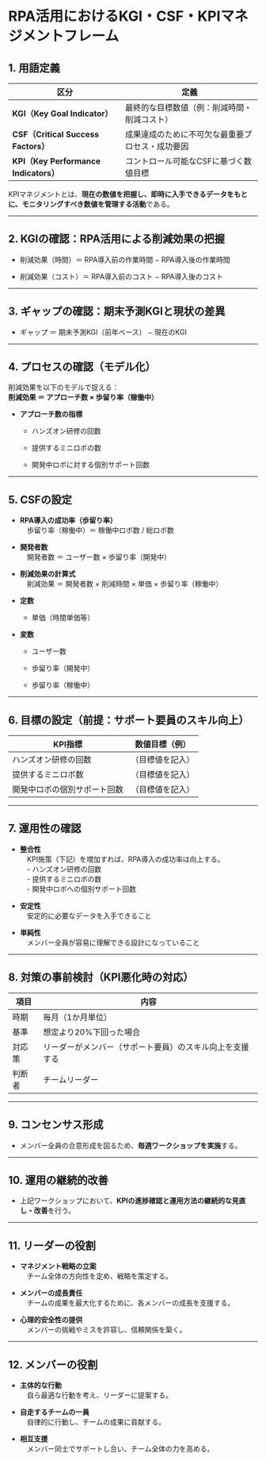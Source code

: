 # RPA活用におけるKGI・CSF・KPIマネジメントフレーム

## 1. 用語定義

|区分|定義|
|---|---|
|**KGI（Key Goal Indicator）**|最終的な目標数値（例：削減時間・削減コスト）|
|**CSF（Critical Success Factors）**|成果達成のために不可欠な最重要プロセス・成功要因|
|**KPI（Key Performance Indicators）**|コントロール可能なCSFに基づく数値目標|

KPIマネジメントとは、**現在の数値を把握し、即時に入手できるデータをもとに、モニタリングすべき数値を管理する活動**である。

---

## 2. KGIの確認：RPA活用による削減効果の把握

- 削減効果（時間）＝ RPA導入前の作業時間 − RPA導入後の作業時間
    
- 削減効果（コスト）＝ RPA導入前のコスト − RPA導入後のコスト
    

---

## 3. ギャップの確認：期末予測KGIと現状の差異

- ギャップ ＝ 期末予測KGI（前年ベース） − 現在のKGI
    

---

## 4. プロセスの確認（モデル化）

削減効果を以下のモデルで捉える：  
**削減効果 ＝ アプローチ数 × 歩留り率（稼働中）**

- **アプローチ数の指標**
    
    - ハンズオン研修の回数
        
    - 提供するミニロボの数
        
    - 開発中ロボに対する個別サポート回数
        

---

## 5. CSFの設定

- **RPA導入の成功率（歩留り率）**  
    　歩留り率（稼働中）＝ 稼働中ロボ数 / 総ロボ数
    
- **開発者数**  
    　開発者数 ＝ ユーザー数 × 歩留り率（開発中）
    
- **削減効果の計算式**  
    　削減効果 ＝ 開発者数 × 削減時間 × 単価 × 歩留り率（稼働中）
    
- **定数**
    
    - 単価（時間単価等）
        
- **変数**
    
    - ユーザー数
        
    - 歩留り率（開発中）
        
    - 歩留り率（稼働中）
        

---

## 6. 目標の設定（前提：サポート要員のスキル向上）

|KPI指標|数値目標（例）|
|---|---|
|ハンズオン研修の回数|（目標値を記入）|
|提供するミニロボ数|（目標値を記入）|
|開発中ロボの個別サポート回数|（目標値を記入）|

---

## 7. 運用性の確認

- **整合性**  
    　KPI施策（下記）を増加すれば、RPA導入の成功率は向上する。  
    　- ハンズオン研修の回数  
    　- 提供するミニロボの数  
    　- 開発中ロボへの個別サポート回数
    
- **安定性**  
    　安定的に必要なデータを入手できること
    
- **単純性**  
    　メンバー全員が容易に理解できる設計になっていること
    

---

## 8. 対策の事前検討（KPI悪化時の対応）

|項目|内容|
|---|---|
|時期|毎月（1か月単位）|
|基準|想定より20%下回った場合|
|対応策|リーダーがメンバー（サポート要員）のスキル向上を支援する|
|判断者|チームリーダー|

---

## 9. コンセンサス形成

- メンバー全員の合意形成を図るため、**毎週ワークショップを実施**する。
    

---

## 10. 運用の継続的改善

- 上記ワークショップにおいて、**KPIの進捗確認と運用方法の継続的な見直し・改善**を行う。
    

---

## 11. リーダーの役割

- **マネジメント戦略の立案**  
    　チーム全体の方向性を定め、戦略を策定する。
    
- **メンバーの成長責任**  
    　チームの成果を最大化するために、各メンバーの成長を支援する。
    
- **心理的安全性の提供**  
    　メンバーの挑戦やミスを許容し、信頼関係を築く。
    

---

## 12. メンバーの役割

- **主体的な行動**  
    　自ら最適な行動を考え、リーダーに提案する。
    
- **自走するチームの一員**  
    　自律的に行動し、チームの成果に貢献する。
    
- **相互支援**  
    　メンバー同士でサポートし合い、チーム全体の力を高める。
    